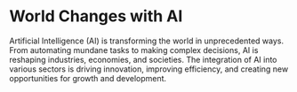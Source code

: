 # World Changes with AI

Artificial Intelligence (AI) is transforming the world in unprecedented ways. From automating mundane tasks to making complex decisions, AI is reshaping industries, economies, and societies. The integration of AI into various sectors is driving innovation, improving efficiency, and creating new opportunities for growth and development.
